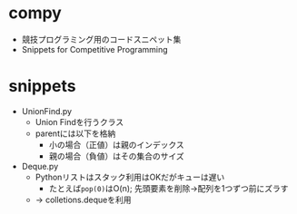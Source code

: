 # compy
- 競技プログラミング用のコードスニペット集
- Snippets for Competitive Programming

# snippets
- UnionFind.py
  - Union Findを行うクラス
  - parentには以下を格納
    - 小の場合（正値）は親のインデックス
    - 親の場合（負値）はその集合のサイズ
- Deque.py
  - Pythonリストはスタック利用はOKだがキューは遅い
    - たとえば`pop(0)`はO(n); 先頭要素を削除→配列を1つずつ前にズラす
  - → colletions.dequeを利用
